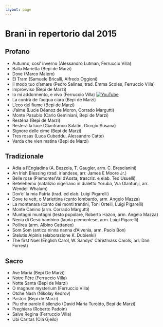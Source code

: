 ```yaml
---
layout: page
---
```


<p></p>

<h1>Brani in repertorio dal 2015</h1>

<h2>Profano</h2>

- Autunno, cosi’ inverno (Alessandro Lutman, Ferruccio Villa)
- Balla Marietta (Bepi de Marzi)
- Dove (Marco Maiero)
- El Tram (Samuele Bricalli, Alfredo Oggioni)
- Il modo tuo d’amare (Pedro Salinas, trad. Emma Scoles, Ferruccio Villa)
- Improvviso (Bepi de Marzi)
- Io mi addormento, e vivo (Ferruccio Villa) <a href="https://youtu.be/wyq35YPMo9w"><img src="https://www.corovimercate.it/assets/img/icons8-youtube-50.png" alt="YouTube"></a>
- La contrà de l’acqua ciara (Bepi de Marzi)
- L’eco del fiume (Bepi de Marzi) 
- J’aime (Lucie Déanoz de Moron, Corrado Margutti) 
- Monte Pasubio (Carlo Geminiani, Bepi de Marzi)
- Resténa (Bepi de Marzi)
- Resterà la luce (Gianfranco Salatin, Giorgio Susana)
- Signore delle cime (Bepi de Marzi)
- Tres rosas (Luca Cubeddu, Alessandro Catte) 
- Varda che vien matina (Bepi de Marzi)

<h2>Tradizionale</h2>

- Adia a l’Engiadina (A. Bezzola, T. Gaugler, arm. C. Brescianini) 
- An Irish Blessing (trad. irlandese, arr. James E Moore Jr.) 
- Belle rose (Piemonte/Val d’Aosta, trascriz. e elab. Teo Usuelli)
- Betelehemu (natalizio nigeriano in dialetto Yoruba, Via Olantunji, arr. Wendell Whalum)
- Dov’e’ la mia Patria (trad. ed elab. Luigi Pigarelli)
- Dove te vett, o Mariettina (canto lombardo, arm. Angelo Mazza)
- La montanara (canto dei monti trentini, Toni Ortelli, Luigi Pigarelli)
- Monte Canino (arm. Corrado Margutti) 
- Muntagni muntagni (testo popolare, Roberto Hazon, arm. Angelo Mazza) 
- Nenia di Gesù bambino (lauda piemontese, arm. Luigi Pigarelli)
- Pollireu (arm. Albino Cattaneo)
- Som Som (antica ninna nanna d’Alvenia, arm. Paolo Bon) 
- Stelutis Alpinis (elaborazione K. Dubienki) 
- The first Noel (English Carol, W. Sandys’ Christmass Carols, arr. Dan Forrest)

<h2>Sacro</h2>

- Ave Maria (Bepi De Marzi)
- Notre Père (Ferruccio Villa) 
- Notte Santa (Bepi de Marzi)
- O magnum mysterium (Ferruccio Villa) 
- Otche Nash (Nikolay Kedrov) 
- Pastori (Bepi de Marzi)
- Piu che parole il silenzio (David Maria Turoldo, Bepi de Marzi)
- Preghiera (Roberto Padoin)
- Salve Regina (Ferruccio Villa) 
- Ubi Caritas (Ola Gjeilo) 


